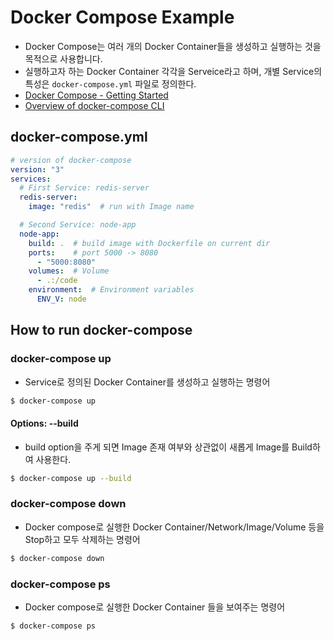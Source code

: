 # Docker Compose Example

- Docker Compose는 여러 개의 Docker Container들을 생성하고 실행하는 것을 목적으로 사용합니다.
- 실행하고자 하는 Docker Container 각각을 Serveice라고 하며, 개별 Service의 특성은 `docker-compose.yml` 파일로 정의한다.
- [Docker Compose - Getting Started](<https://docs.docker.com/compose/gettingstarted/>)
- [Overview of docker-compose CLI](<https://docs.docker.com/compose/reference/>)
  

## docker-compose.yml

```yaml
# version of docker-compose
version: "3"
services:
  # First Service: redis-server
  redis-server:
    image: "redis"  # run with Image name

  # Second Service: node-app
  node-app:
    build: .  # build image with Dockerfile on current dir
    ports:    # port 5000 -> 8080
      - "5000:8080"
    volumes:  # Volume
      - .:/code
    environment:  # Environment variables
      ENV_V: node
```

## How to run docker-compose

### docker-compose up

- Service로 정의된 Docker Container를 생성하고 실행하는 명령어

```bash
$ docker-compose up
```

#### Options: --build

- build option을 주게 되면 Image 존재 여부와 상관없이 새롭게 Image를 Build하여 사용한다.


```bash
$ docker-compose up --build
```

### docker-compose down

- Docker compose로 실행한 Docker Container/Network/Image/Volume 등을 Stop하고 모두 삭제하는 명령어

```bash
$ docker-compose down
```

### docker-compose ps

- Docker compose로 실행한 Docker Container 들을 보여주는 명령어

```bash
$ docker-compose ps
```
